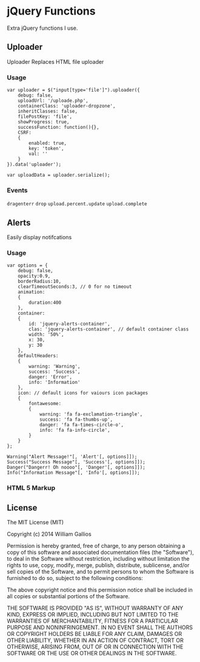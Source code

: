 <h1>jQuery Functions</h1>

Extra jQuery functions I use.

<h2>Uploader</h2>

<p>Uploader Replaces HTML file uploader</p>

<h3>Usage</h3>
	
	var uploader = $("input[type='file']").uploader({
		debug: false,
		uploadUrl: '/uploade.php',
		containerClass: 'uploader-dropzone',
		inheritClasses: false,
		filePostKey: 'file',
		showProgress: true,
		successFunction: function(){},
		CSRF:
		{
			enabled: true,
			key: 'token', 
			val: ''
		}
	}).data('uploader');
	
	var uploadData = uploader.serialize();
	
<h3>Events</h3>

<code>dragenterr</code>
<code>drop</code>
<code>upload.percent.update</code>
<code>upload.complete</code>
	
<h2>Alerts</h2>

<p>Easily  display notifcations</p>

<h3>Usage</h3>
	
	var options = {
		debug: false,
		opacity:0.9,
		borderRadius:10,
		clearTimeoutSeconds:3, // 0 for no timeout
		animation:
		{
			duration:400	
		},
		container:
		{
			id: 'jquery-alerts-container',
			clas: 'jquery-alerts-container', // default container class
			width: '50%',
			x: 30,
			y: 30
		},
		defaultHeaders:
		{
			warning: 'Warning',
			success: 'Success',
			danger: 'Error',
			info: 'Information'
		},
		icon: // default icons for vaiours icon packages
		{
			fontawesome:
			{
				warning: 'fa fa-exclamation-triangle',
				success: 'fa fa-thumbs-up',
				danger: 'fa fa-times-circle-o',
				info: 'fa fa-info-circle',	
			}
		}
	};
	
	Warning("Alert Message!"[, 'Alert'[, options]]);
	Success("Success Message"[, 'Success'[, options]]);
	Danger("Dangerr! Oh noooo"[, 'Danger'[, options]]);
	Info("Information Message"[, 'Info'[, options]]);

<h3>HTML 5 Markup</h3>
	<alert data-type='warning' data-heading='Alert' data-msg='This contact has no attachments.' data-options='{"clearTimeoutSeconds":"0"}'></alert>
	
<h2>License</h2>

The MIT License (MIT)

Copyright (c) 2014 William Gallios

Permission is hereby granted, free of charge, to any person obtaining a copy
of this software and associated documentation files (the "Software"), to deal
in the Software without restriction, including without limitation the rights
to use, copy, modify, merge, publish, distribute, sublicense, and/or sell
copies of the Software, and to permit persons to whom the Software is
furnished to do so, subject to the following conditions:

The above copyright notice and this permission notice shall be included in all
copies or substantial portions of the Software.

THE SOFTWARE IS PROVIDED "AS IS", WITHOUT WARRANTY OF ANY KIND, EXPRESS OR
IMPLIED, INCLUDING BUT NOT LIMITED TO THE WARRANTIES OF MERCHANTABILITY,
FITNESS FOR A PARTICULAR PURPOSE AND NONINFRINGEMENT. IN NO EVENT SHALL THE
AUTHORS OR COPYRIGHT HOLDERS BE LIABLE FOR ANY CLAIM, DAMAGES OR OTHER
LIABILITY, WHETHER IN AN ACTION OF CONTRACT, TORT OR OTHERWISE, ARISING FROM,
OUT OF OR IN CONNECTION WITH THE SOFTWARE OR THE USE OR OTHER DEALINGS IN THE
SOFTWARE.
